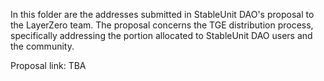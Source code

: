 In this folder are the addresses submitted in StableUnit DAO's proposal to the LayerZero team. 
The proposal concerns the TGE distribution process, specifically addressing the portion allocated to StableUnit DAO users and the community.

Proposal link: TBA
